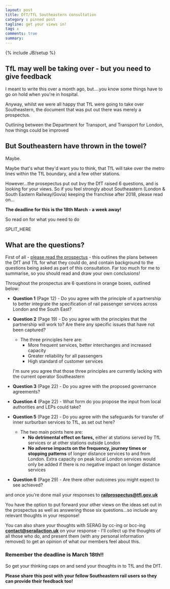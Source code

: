 ```yaml
---
layout: post
title: DfT/TfL Southeastern consultation
category : pinned post
tagline: get your views in!
tags : 
comments: true
summary: 
---
```


{% include JB/setup %}

## TfL may well be taking over - but you need to give feedback

I meant to write this over a month ago, but....you know some things have to go on hold when you're in hospital.

Anyway, whilst we were all happy that TfL were going to take over Southeastern, the document that was put out there was merely a prospectus.

Outlining between the Department for Transport, and Transport for London, how things could be improved

## But Southeastern have thrown in the towel?

Maybe.

Maybe that's what they'd want you to think, that TfL will take over the metro lines within the TfL boundary, and a few other stations.

However...the prosepectus put out bvy the DfT raised 6 questions, and is looking for your views. So if you feel strongly about Southeastern (London & South Eastern Railway/Govia) keeping the franchise after 2018, please read on...

<b>The deadline for this is the 18th March - a week away!</b>

So read on for what you need to do

SPLIT_HERE

## What are the questions?

First of all - [please read the prospectus](http://content.tfl.gov.uk/dft-tfl-rail-prospectus.pdf) - this outlines the plans between the DfT and TfL for what they could do, and contain background to the questions being asked as part of this consultation.  Far too much for me to summarise, so you should read and draw your own conclusions!

Throughout the prospectus are 6 questions in orange boxes, outlined below:

* <b>Question 1</b> (Page 12) - Do you agree with the principle of a partnership to better integrate the specification of rail passenger services across London and the South East?

* <b>Question 2</b> (Page 19) - Do you agree with the principles that the partnership will work to? Are there any specific issues that have not been captured?
  * The three principles here are:
    * More frequent services, better interchanges and increased capacity
    * Greater reliability for all passengers
    * High standard of customer services

  I'm sure you agree that those three principles are currently lacking with the current operator Southeastern

* <b>Question 3</b> (Page 22) - Do you agree with the proposed governance agreements?

* <b>Question 4</b> (Page 22) - What form do you propose the input from local authorities and LEPs could take?

* <b>Question 5</b> (Page 22) - Do you agree with the safeguards for transfer of inner surburban services to TfL, as set out here?
  * The two main points here are:
    * <b>No detrimental effect on fares,</b> either at stations served by TfL services or at other stations outside London
    * <b>No adverse impacts on the frequency, journey times or stopping patterns</b> of longer distance services to and from London. Extra capacity on peak local London services would only be added if there is no negative impact on longer distance services
    
* <b>Question 6</b> (Page 29) - Are there other outcomes you might expect to see achieved?

and once you're done mail your responses to <b>[railprospectus@tfl.gov.uk](mailto:railprospectus@tfl.gov.uk)</b>

You have the option to put forward your other views on the ideas set out in the prospectus as well as answering those six questions...so include any relevant thoughts in your response!

You can also share your thoughts with SERAG by cc-ing or bcc-ing <b>[contact@serailaction.uk](mailto:contact@serailaction.uk)</b> on your response - I'll collect up the thoughts of all those who do, and present them (with any personal information removed) to get an opinion of what our members feel about this.

### Remember the deadline is March 18th!!

So get your thinking caps on and send your thoughts in to TfL and the DfT.

<b>Please share this post with your fellow Southeastern rail users so they can provide their feedback too!</b>